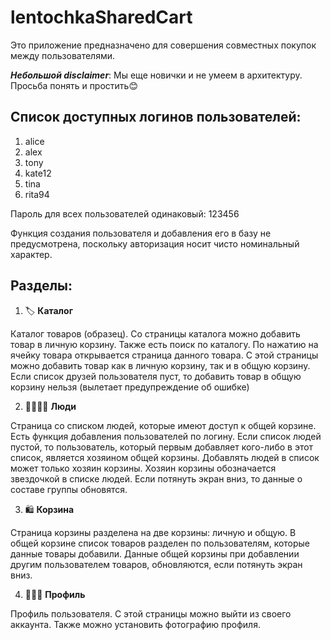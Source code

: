 # lentochkaSharedCart

Это приложение предназначено для совершения совместных покупок между пользователями.

***Небольшой disclaimer***: Мы еще новички и не умеем в архитектуру. Просьба понять и простить😊

## Список доступных логинов пользователей:
1. alice
2. alex
3. tony
4. kate12
5. tina
6. rita94

Пароль для всех пользователей одинаковый: 123456

Функция создания пользователя и добавления его в базу не предусмотрена, 
поскольку авторизация носит чисто номинальный характер.

## Разделы:

1. 🏷 **Каталог**

Каталог товаров (образец).
Со страницы каталога можно добавить товар в личную корзину. Также есть поиск по каталогу. 
По нажатию на ячейку товара открывается страница данного товара. С этой страницы можно 
добавить товар как в личную корзину, так и в общую корзину. Если список друзей пользователя пуст,
то добавить товар в общую корзину нельзя (вылетает предупреждение об ошибке)

2. 👨‍👩‍👧‍👧 **Люди**

Страница со списком людей, которые имеют доступ к общей корзине. Есть функция добавления 
пользователей по логину. Если список людей пустой, то пользователь, который первым добавляет 
кого-либо в этот список, является хозяином общей корзины. 
Добавлять людей в список может только хозяин корзины.
Хозяин корзины обозначается звездочкой в списке людей.
Если потянуть экран вниз, то данные о составе группы обновятся.

3. 🛍 **Корзина**

Страница корзины разделена на две корзины: личную и общую. 
В общей корзине список товаров разделен по пользователям, которые данные товары добавили.
Данные общей корзины при добавлении другим пользователем товаров, обновляются, если потянуть экран вниз.

4. 👩🏼‍💻 **Профиль**

Профиль пользователя. С этой страницы можно выйти из своего аккаунта.
Также можно установить фотографию профиля.

